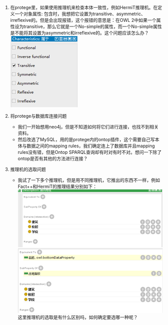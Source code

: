 1. 在protege里，如果使用推理机来检查本体一致性，例如HermiT推理机。在定义一个对象属性: 包含时，我想把它设置为transitive、asymmetric、irreflexive的。但是会出现报错，这个报错的意思是：在OWL 2中如果一个属性设为transitive，那么它就是一个No-simple的属性，而一个No-simple属性是不能将其设置为asymmetric和irreflexive的。这个问题应该怎么办？
![screen short](img/1.png)

2. 将protege与数据库连接问题
	- 我们一开始想用neo4j，但是不知道如何将它们进行连接，也找不到相关资料。
	- 然后改选了MySQL，用的是protege内的ontop插件，这个需要自己写本体与数据之间的mapping rules，我们确定连上了数据库并且mapping rules没有错，但是Ontop SPARQL查询却有时对有时不对。想问一下除了ontop是否有其他的方法进行连接？
3. 推理机的选取问题
	- 我试了一下多个推理机，但是用不同推理机，它推出的东西不一样，例如Fact++和HermiT的推理结果分别如下：
![Fact++](img/2.png)
![Fact++](img/3.png)
这里推理机的选取是有什么区别吗，如何确定要选哪一种呢？